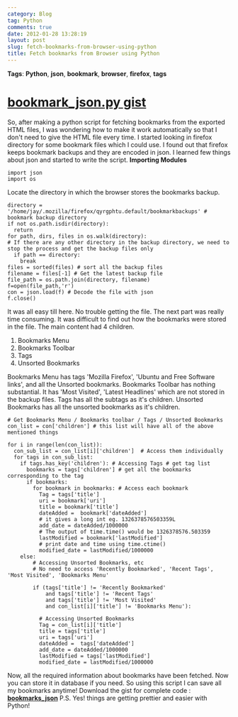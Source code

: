 ```yaml
---
category: Blog
tag: Python
comments: true
date: 2012-01-28 13:28:19
layout: post
slug: fetch-bookmarks-from-browser-using-python
title: Fetch bookmarks from Browser using Python
---
```


**Tags**: **Python**, **json**, **bookmark**, **browser**, **firefox**, **tags**


# [bookmark_json.py gist](https://gist.github.com/1693109)




So, after making a python script for fetching bookmarks from the exported HTML files, I was wondering how to make it work automatically so that I don't need to give the HTML file every time. I started looking in firefox directory for some bookmark files which I could use. I found out that firefox keeps bookmark backups and they are encoded in json. I learned few things about json and started to write the script.
**Importing Modules**

    
    import json
    import os




Locate the directory in which the browser stores the bookmarks backup.<!-- more -->

    
    directory = '/home/jay/.mozilla/firefox/qyrgphtu.default/bookmarkbackups' # bookmark backup directory
    if not os.path.isdir(directory):
      return
    for path, dirs, files in os.walk(directory):
    # If there are any other directory in the backup directory, we need to stop the process and get the backup files only
      if path == directory:
        break
    files = sorted(files) # sort all the backup files
    filename = files[-1] # Get the latest backup file
    file_path = os.path.join(directory, filename)
    f=open(file_path,'r')
    con = json.load(f) # Decode the file with json
    f.close()




It was all easy till here. No trouble getting the file. The next part was really time consuming.
It was difficult to find out how the bookmarks were stored in the file.
The main content had 4 children.
1. Bookmarks Menu
2. Bookmarks Toolbar
3. Tags
4. Unsorted Bookmarks

Bookmarks Menu has tags 'Mozilla Firefox', 'Ubuntu and Free Software links', and all the Unsorted bookmarks.
Bookmarks Toolbar has nothing substantial. It has 'Most Visited', 'Latest Headlines' which are not stored in the backup files.
Tags has all the subtags as it's children.
Unsorted Bookmarks has all the unsorted bookmarks as it's children.

    
    # Get Bookmarks Menu / Bookmarks toolbar / Tags / Unsorted Bookmarks
    con_list = con['children'] # this list will have all of the above mentioned things
    
    for i in range(len(con_list)):
      con_sub_list = con_list[i]['children']  # Access them individually
      for tags in con_sub_list:
        if tags.has_key('children'): # Accessing Tags # get tag list
          bookmarks = tags['children'] # get all the bookmarks corresponding to the tag
          if bookmarks:
            for bookmark in bookmarks: # Access each bookmark
              Tag = tags['title']
              uri = bookmark['uri']
              title = bookmark['title']
              dateAdded =  bookmark['dateAdded']
              # it gives a long int eg. 1326378576503359L
              add_date = dateAdded/1000000
              # The output of time.time() would be 1326378576.503359
              lastModified = bookmark['lastModified']
              # print date and time using time.ctime()
              modified_date = lastModified/1000000
        else:
            # Accessing Unsorted Bookmarks, etc
            # No need to access 'Recently Bookmarked', 'Recent Tags', 'Most Visited', 'Bookmarks Menu'
    
            if (tags['title'] != 'Recently Bookmarked'
                and tags['title'] != 'Recent Tags'
                and tags['title'] != 'Most Visited'
                and con_list[i]['title'] != 'Bookmarks Menu'):
    
              # Accessing Unsorted Bookmarks
              Tag = con_list[i]['title']
              title = tags['title']
              uri = tags['uri']
              dateAdded =  tags['dateAdded']
              add_date = dateAdded/1000000
              lastModified = tags['lastModified']
              modified_date = lastModified/1000000




Now, all the required information about bookmarks have been fetched. Now you can store it in database if you need. So using this script I can save all my bookmarks anytime!
Download the gist for complete code : **[bookmarks_json](https://gist.github.com/1693109)**
P.S. Yes! things are getting prettier and easier with Python!
